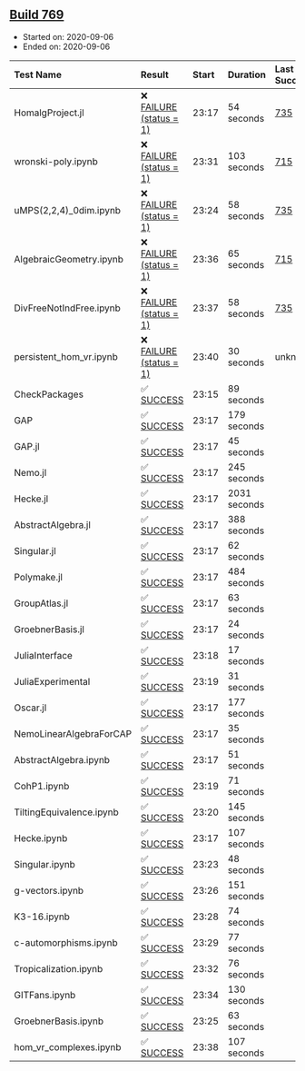 ## [Build 769](https://oscarci.mathematik.uni-kl.de/job/oscar-stable/769/)

* Started on: 2020-09-06
* Ended on: 2020-09-06

| Test Name    | Result | Start | Duration | Last Success | First Failure |
|:-------------|:-------|:------|:---------|:-------------|:--------------|
| HomalgProject.jl | ❌ [FAILURE (status = 1)](https://oscarci.mathematik.uni-kl.de/job/oscar-stable/769/artifact/logs/build-769/HomalgProject.jl.log) | 23:17 | 54 seconds | [735](https://oscarci.mathematik.uni-kl.de/job/oscar-stable/735/) | [736](https://oscarci.mathematik.uni-kl.de/job/oscar-stable/736/) |
| wronski-poly.ipynb | ❌ [FAILURE (status = 1)](https://oscarci.mathematik.uni-kl.de/job/oscar-stable/769/artifact/logs/build-769/wronski-poly.ipynb.log) | 23:31 | 103 seconds | [715](https://oscarci.mathematik.uni-kl.de/job/oscar-stable/715/) | [716](https://oscarci.mathematik.uni-kl.de/job/oscar-stable/716/) |
| uMPS(2,2,4)_0dim.ipynb | ❌ [FAILURE (status = 1)](https://oscarci.mathematik.uni-kl.de/job/oscar-stable/769/artifact/logs/build-769/uMPS-2-2-4-_0dim.ipynb.log) | 23:24 | 58 seconds | [735](https://oscarci.mathematik.uni-kl.de/job/oscar-stable/735/) | [736](https://oscarci.mathematik.uni-kl.de/job/oscar-stable/736/) |
| AlgebraicGeometry.ipynb | ❌ [FAILURE (status = 1)](https://oscarci.mathematik.uni-kl.de/job/oscar-stable/769/artifact/logs/build-769/AlgebraicGeometry.ipynb.log) | 23:36 | 65 seconds | [715](https://oscarci.mathematik.uni-kl.de/job/oscar-stable/715/) | [716](https://oscarci.mathematik.uni-kl.de/job/oscar-stable/716/) |
| DivFreeNotIndFree.ipynb | ❌ [FAILURE (status = 1)](https://oscarci.mathematik.uni-kl.de/job/oscar-stable/769/artifact/logs/build-769/DivFreeNotIndFree.ipynb.log) | 23:37 | 58 seconds | [735](https://oscarci.mathematik.uni-kl.de/job/oscar-stable/735/) | [736](https://oscarci.mathematik.uni-kl.de/job/oscar-stable/736/) |
| persistent_hom_vr.ipynb | ❌ [FAILURE (status = 1)](https://oscarci.mathematik.uni-kl.de/job/oscar-stable/769/artifact/logs/build-769/persistent_hom_vr.ipynb.log) | 23:40 | 30 seconds | unknown | unknown |
| CheckPackages | ✅ [SUCCESS](https://oscarci.mathematik.uni-kl.de/job/oscar-stable/769/artifact/logs/build-769/CheckPackages.log) | 23:15 | 89 seconds |  |  |
| GAP | ✅ [SUCCESS](https://oscarci.mathematik.uni-kl.de/job/oscar-stable/769/artifact/logs/build-769/GAP.log) | 23:17 | 179 seconds |  |  |
| GAP.jl | ✅ [SUCCESS](https://oscarci.mathematik.uni-kl.de/job/oscar-stable/769/artifact/logs/build-769/GAP.jl.log) | 23:17 | 45 seconds |  |  |
| Nemo.jl | ✅ [SUCCESS](https://oscarci.mathematik.uni-kl.de/job/oscar-stable/769/artifact/logs/build-769/Nemo.jl.log) | 23:17 | 245 seconds |  |  |
| Hecke.jl | ✅ [SUCCESS](https://oscarci.mathematik.uni-kl.de/job/oscar-stable/769/artifact/logs/build-769/Hecke.jl.log) | 23:17 | 2031 seconds |  |  |
| AbstractAlgebra.jl | ✅ [SUCCESS](https://oscarci.mathematik.uni-kl.de/job/oscar-stable/769/artifact/logs/build-769/AbstractAlgebra.jl.log) | 23:17 | 388 seconds |  |  |
| Singular.jl | ✅ [SUCCESS](https://oscarci.mathematik.uni-kl.de/job/oscar-stable/769/artifact/logs/build-769/Singular.jl.log) | 23:17 | 62 seconds |  |  |
| Polymake.jl | ✅ [SUCCESS](https://oscarci.mathematik.uni-kl.de/job/oscar-stable/769/artifact/logs/build-769/Polymake.jl.log) | 23:17 | 484 seconds |  |  |
| GroupAtlas.jl | ✅ [SUCCESS](https://oscarci.mathematik.uni-kl.de/job/oscar-stable/769/artifact/logs/build-769/GroupAtlas.jl.log) | 23:17 | 63 seconds |  |  |
| GroebnerBasis.jl | ✅ [SUCCESS](https://oscarci.mathematik.uni-kl.de/job/oscar-stable/769/artifact/logs/build-769/GroebnerBasis.jl.log) | 23:17 | 24 seconds |  |  |
| JuliaInterface | ✅ [SUCCESS](https://oscarci.mathematik.uni-kl.de/job/oscar-stable/769/artifact/logs/build-769/JuliaInterface.log) | 23:18 | 17 seconds |  |  |
| JuliaExperimental | ✅ [SUCCESS](https://oscarci.mathematik.uni-kl.de/job/oscar-stable/769/artifact/logs/build-769/JuliaExperimental.log) | 23:19 | 31 seconds |  |  |
| Oscar.jl | ✅ [SUCCESS](https://oscarci.mathematik.uni-kl.de/job/oscar-stable/769/artifact/logs/build-769/Oscar.jl.log) | 23:17 | 177 seconds |  |  |
| NemoLinearAlgebraForCAP | ✅ [SUCCESS](https://oscarci.mathematik.uni-kl.de/job/oscar-stable/769/artifact/logs/build-769/NemoLinearAlgebraForCAP.log) | 23:17 | 35 seconds |  |  |
| AbstractAlgebra.ipynb | ✅ [SUCCESS](https://oscarci.mathematik.uni-kl.de/job/oscar-stable/769/artifact/logs/build-769/AbstractAlgebra.ipynb.log) | 23:17 | 51 seconds |  |  |
| CohP1.ipynb | ✅ [SUCCESS](https://oscarci.mathematik.uni-kl.de/job/oscar-stable/769/artifact/logs/build-769/CohP1.ipynb.log) | 23:19 | 71 seconds |  |  |
| TiltingEquivalence.ipynb | ✅ [SUCCESS](https://oscarci.mathematik.uni-kl.de/job/oscar-stable/769/artifact/logs/build-769/TiltingEquivalence.ipynb.log) | 23:20 | 145 seconds |  |  |
| Hecke.ipynb | ✅ [SUCCESS](https://oscarci.mathematik.uni-kl.de/job/oscar-stable/769/artifact/logs/build-769/Hecke.ipynb.log) | 23:17 | 107 seconds |  |  |
| Singular.ipynb | ✅ [SUCCESS](https://oscarci.mathematik.uni-kl.de/job/oscar-stable/769/artifact/logs/build-769/Singular.ipynb.log) | 23:23 | 48 seconds |  |  |
| g-vectors.ipynb | ✅ [SUCCESS](https://oscarci.mathematik.uni-kl.de/job/oscar-stable/769/artifact/logs/build-769/g-vectors.ipynb.log) | 23:26 | 151 seconds |  |  |
| K3-16.ipynb | ✅ [SUCCESS](https://oscarci.mathematik.uni-kl.de/job/oscar-stable/769/artifact/logs/build-769/K3-16.ipynb.log) | 23:28 | 74 seconds |  |  |
| c-automorphisms.ipynb | ✅ [SUCCESS](https://oscarci.mathematik.uni-kl.de/job/oscar-stable/769/artifact/logs/build-769/c-automorphisms.ipynb.log) | 23:29 | 77 seconds |  |  |
| Tropicalization.ipynb | ✅ [SUCCESS](https://oscarci.mathematik.uni-kl.de/job/oscar-stable/769/artifact/logs/build-769/Tropicalization.ipynb.log) | 23:32 | 76 seconds |  |  |
| GITFans.ipynb | ✅ [SUCCESS](https://oscarci.mathematik.uni-kl.de/job/oscar-stable/769/artifact/logs/build-769/GITFans.ipynb.log) | 23:34 | 130 seconds |  |  |
| GroebnerBasis.ipynb | ✅ [SUCCESS](https://oscarci.mathematik.uni-kl.de/job/oscar-stable/769/artifact/logs/build-769/GroebnerBasis.ipynb.log) | 23:25 | 63 seconds |  |  |
| hom_vr_complexes.ipynb | ✅ [SUCCESS](https://oscarci.mathematik.uni-kl.de/job/oscar-stable/769/artifact/logs/build-769/hom_vr_complexes.ipynb.log) | 23:38 | 107 seconds |  |  |
